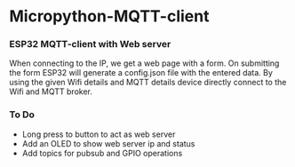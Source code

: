 # Micropython-MQTT-client

### ESP32 MQTT-client with Web server

When connecting to the IP, we get a web page with a form. On submitting the form ESP32 will generate a config.json file with the entered data. By using the given Wifi details and MQTT details device directly connect to the Wifi and MQTT broker.

### To Do

- Long press to button to act as web server
- Add an OLED to show web server ip and status
- Add topics for pubsub and GPIO operations
